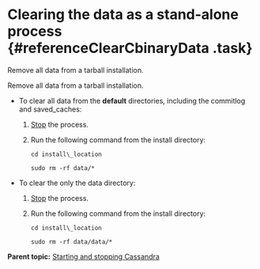 # Clearing the data as a stand-alone process {#referenceClearCbinaryData .task}

Remove all data from a tarball installation.

Remove all data from a tarball installation.

-   To clear all data from the **default** directories, including the commitlog and saved\_caches:

    1.  [Stop](referenceStopCprocess.md) the process.

    2.  Run the following command from the install directory:

        ```language-bash
        cd install\_location
        ```

        ```language-bash
        sudo rm -rf data/*
        ```

-   To clear the only the data directory:

    1.  [Stop](referenceStopCprocess.md) the process.

    2.  Run the following command from the install directory:

        ```language-bash
        cd install\_location
        ```

        ```language-bash
        sudo rm -rf data/data/*
        ```


**Parent topic:** [Starting and stopping Cassandra](../../cassandra/initialize/referenceStartStopTOC.md)

